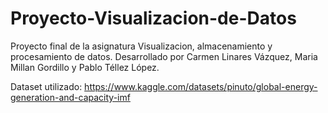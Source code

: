 # Proyecto-Visualizacion-de-Datos
Proyecto final de la asignatura Visualizacion, almacenamiento y procesamiento de datos. 
Desarrollado por Carmen Linares Vázquez, Maria Millan Gordillo y Pablo Téllez López.

Dataset utilizado: https://www.kaggle.com/datasets/pinuto/global-energy-generation-and-capacity-imf
